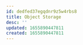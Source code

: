 ```yaml
---
id: dedfed37egqdnr9z5w4rbs8
title: Object Storage
desc: ''
updated: 1655890447811
created: 1655890447811
---
```


